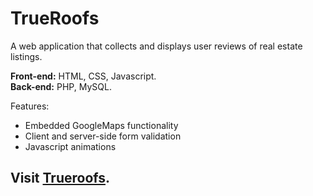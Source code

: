 # TrueRoofs

A web application that collects and displays user reviews of real estate listings.  
  
**Front-end:** HTML, CSS, Javascript.  
**Back-end:** PHP, MySQL.
  
Features:
- Embedded GoogleMaps functionality
- Client and server-side form validation
- Javascript animations

## Visit [Trueroofs](http://3.130.249.183/).
